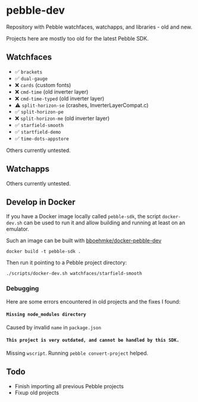 # pebble-dev

Repository with Pebble watchfaces, watchapps, and libraries - old and new.

Projects here are mostly too old for the latest Pebble SDK.

## Watchfaces

* ✅ `brackets`
* ✅ `dual-gauge`
* ❌ `cards` (custom fonts)
* ❌ `cmd-time` (old inverter layer)
* ❌ `cmd-time-typed` (old inverter layer)
* ⚠️ `split-horizon-se` (crashes, InverterLayerCompat.c)
* ✅ `split-horizon-pe`
* ❌ `split-horizon-me` (old inverter layer)
* ✅ `starfield-smooth`
* ✅ `startfield-demo`
* ✅ `time-dots-appstore`

Others currently untested.

## Watchapps

Others currently untested.

## Develop in Docker

If you have a Docker image locally called `pebble-sdk`, the script
`docker-dev.sh` can be used to run it and allow building and running at least on
an emulator.

Such an image can be built with
[bboehmke/docker-pebble-dev](https://github.com/bboehmke/docker-pebble-dev)

```
docker build -t pebble-sdk .
```

Then run it pointing to a Pebble project directory:

```
./scripts/docker-dev.sh watchfaces/starfield-smooth
```

### Debugging

Here are some errors encountered in old projects and the fixes I found:

#### `Missing node_modules directory`

Caused by invalid `name` in `package.json`

#### `This project is very outdated, and cannot be handled by this SDK.`

Missing `wscript`. Running `pebble convert-project` helped.


## Todo

* Finish importing all previous Pebble projects
* Fixup old projects
